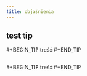 ```yaml
---
title: objaśnienia
---
```


## test tip 
#+BEGIN_TIP
treść
#+END_TIP
##
#+BEGIN_TIP
treść
#+END_TIP
##
